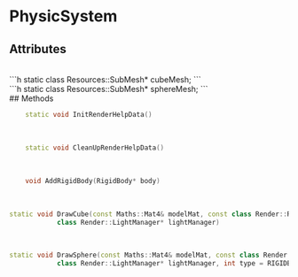 # PhysicSystem

## Attributes

<br>
```h
static class Resources::SubMesh* cubeMesh;
```
<br>
```h
static class Resources::SubMesh* sphereMesh;
```
<br>
## Methods

```cpp
	static void InitRenderHelpData()
```

<br>

```cpp
	static void CleanUpRenderHelpData()
```

<br>

```cpp
	void AddRigidBody(RigidBody* body)
```

<br>


```cpp
static void DrawCube(const Maths::Mat4& modelMat, const class Render::Renderer* render, class Render::Camera* camera,
			class Render::LightManager* lightManager)
```

<br>

```cpp
static void DrawSphere(const Maths::Mat4& modelMat, const class Render::Renderer* render, class Render::Camera* camera,
			class Render::LightManager* lightManager, int type = RIGIDBODY_TYPE_PARTICLE)
```


<br>

```cpp


```


<br>

```cpp

```